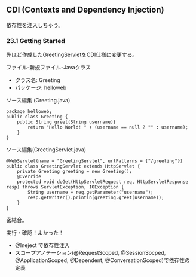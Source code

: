 CDI (Contexts and Dependency Injection)
-------

依存性を注入しちゃう。


### 23.1 Getting Started

先ほど作成したGreetingServletをCDI仕様に変更する。

ファイル-新規ファイル-Javaクラス

- クラス名: Greeting
- パッケージ: helloweb

ソース編集 (Greeting.java)


    package helloweb;
    public class Greeting {
        public String greet(String username){
            return "Hello World! " + (username == null ? "" : username);
        }
    }

ソース編集(GreetingServlet.java)

    @WebServlet(name = "GreetingServlet", urlPatterns = {"/greeting"})
    public class GreetingServlet extends HttpServlet {
        private Greeting greeting = new Greeting();
        @Override
        protected void doGet(HttpServletRequest req, HttpServletResponse resp) throws ServletException, IOException {
            String username = req.getParameter("username");
            resp.getWriter().println(greeting.greet(username));
        }
    }

密結合。





実行・確認！よかった！

- @Ineject で依存性注入
- スコープアノテーション(@RequestScoped, @SessionSocped, @ApplicationScoped, @Dependent, @ConversationScoped)で依存性の定義
